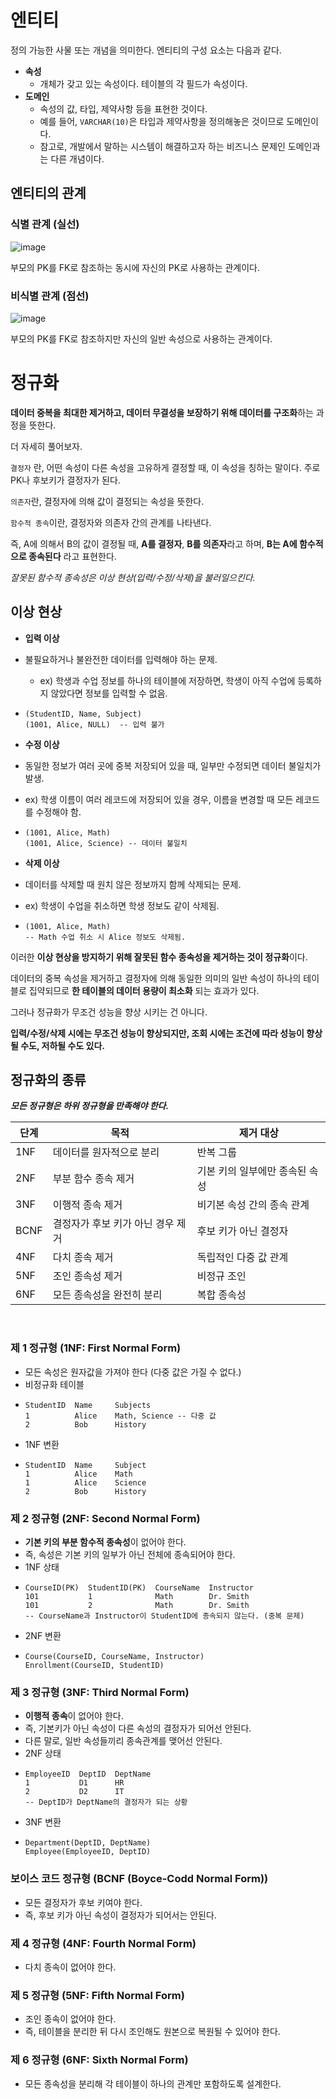 # 엔티티

정의 가능한 사물 또는 개념을 의미한다. 
엔티티의 구성 요소는 다음과 같다. 

- **속성**
  - 개체가 갖고 있는 속성이다. 테이블의 각 필드가 속성이다.
- **도메인**
  - 속성의 값, 타입, 제약사항 등을 표현한 것이다.
  - 예를 들어, `VARCHAR(10)`은 타입과 제약사항을 정의해놓은 것이므로 도메인이다.
  - 참고로, 개발에서 말하는 시스템이 해결하고자 하는 비즈니스 문제인 도메인과는 다른 개념이다.

## 엔티티의 관계 

### 식별 관계 (실선)
![image](https://github.com/user-attachments/assets/c8dbe9ae-c641-4db8-a2c1-0cec6a73ddb7)

부모의 PK를 FK로 참조하는 동시에 자신의 PK로 사용하는 관계이다.

### 비식별 관계 (점선)
![image](https://github.com/user-attachments/assets/6e6f8abd-2083-4ff5-bc88-87ef6cbd5d3a)

부모의 PK를 FK로 참조하지만 자신의 일반 속성으로 사용하는 관계이다.

# 정규화

**데이터 중복을 최대한 제거하고, 데이터 무결성을 보장하기 위해 데이터를 구조화**하는 과정을 뜻한다. 

더 자세히 풀어보자.

`결정자` 란, 어떤 속성이 다른 속성을 고유하게 결정할 때, 이 속성을 칭하는 말이다. 주로 PK나 후보키가 결정자가 된다. 

`의존자`란, 결정자에 의해 값이 결정되는 속성을 뜻한다.

`함수적 종속`이란, 결정자와 의존자 간의 관계를 나타낸다. 

즉, A에 의해서 B의 값이 결정될 때, **A를 결정자**, **B를 의존자**라고 하며, **B는 A에 함수적으로 종속된다** 라고 표현한다.

_잘못된 함수적 종속성은 이상 현상(입력/수정/삭제)을 불러일으킨다._

 ## 이상 현상

 - **입력 이상**
  - 불필요하거나 불완전한 데이터를 입력해야 하는 문제.
	- ex) 학생과 수업 정보를 하나의 테이블에 저장하면, 학생이 아직 수업에 등록하지 않았다면 정보를 입력할 수 없음.
  - ```
    (StudentID, Name, Subject)
    (1001, Alice, NULL)  -- 입력 불가
     ```
   
 - **수정 이상**
  - 동일한 정보가 여러 곳에 중복 저장되어 있을 때, 일부만 수정되면 데이터 불일치가 발생.
  - ex) 학생 이름이 여러 레코드에 저장되어 있을 경우, 이름을 변경할 때 모든 레코드를 수정해야 함.
  - ```
    (1001, Alice, Math) 
    (1001, Alice, Science) -- 데이터 불일치
    ```

 - **삭제 이상**
  - 데이터를 삭제할 때 원치 않은 정보까지 함께 삭제되는 문제.
  - ex) 학생이 수업을 취소하면 학생 정보도 같이 삭제됨.
  - ```
    (1001, Alice, Math)
    -- Math 수업 취소 시 Alice 정보도 삭제됨.
    ```

이러한 **이상 현상을 방지하기 위해 잘못된 함수 종속성을 제거하는 것이 정규화**이다.

데이터의 중복 속성을 제거하고 결정자에 의해 동일한 의미의 일반 속성이 하나의 테이블로 집약되므로 **한 테이블의 데이터 용량이 최소화** 되는 효과가 있다.

그러나 정규화가 무조건 성능을 향상 시키는 건 아니다. 

**입력/수정/삭제 시에는 무조건 성능이 향상되지만, 조회 시에는 조건에 따라 성능이 향상될 수도, 저하될 수도 있다.**

## 정규화의 종류

_**모든 정규형은 하위 정규형을 만족해야 한다.**_

| 단계   | 목적                     | 제거 대상                        |
|--------|--------------------------|----------------------------------|
| 1NF    | 데이터를 원자적으로 분리  | 반복 그룹                       |
| 2NF    | 부분 함수 종속 제거       | 기본 키의 일부에만 종속된 속성  |
| 3NF    | 이행적 종속 제거          | 비기본 속성 간의 종속 관계       |
| BCNF   | 결정자가 후보 키가 아닌 경우 제거 | 후보 키가 아닌 결정자         |
| 4NF    | 다치 종속 제거            | 독립적인 다중 값 관계            |
| 5NF    | 조인 종속성 제거          | 비정규 조인                      |
| 6NF    | 모든 종속성을 완전히 분리 | 복합 종속성                     |

<br>

### 제 1 정규형 (1NF: First Normal Form)

- 모든 속성은 원자값을 가져야 한다 (다중 값은 가질 수 없다.)
- 비정규화 테이블
- ```
  StudentID  Name     Subjects
  1          Alice    Math, Science -- 다중 값
  2          Bob      History
  ```
- 1NF 변환
- ```
  StudentID  Name     Subject
  1          Alice    Math
  1          Alice    Science
  2          Bob      History
  ```

### 제 2 정규형 (2NF: Second Normal Form)

- **기본 키의 부분 함수적 종속성**이 없어야 한다.
- 즉, 속성은 기본 키의 일부가 아닌 전체에 종속되어야 한다.
- 1NF 상태
- ```
  CourseID(PK)  StudentID(PK)  CourseName  Instructor
  101           1              Math        Dr. Smith
  101           2              Math        Dr. Smith
  -- CourseName과 Instructor이 StudentID에 종속되지 않는다. (중복 문제)
  ```
- 2NF 변환
- ```
  Course(CourseID, CourseName, Instructor)
  Enrollment(CourseID, StudentID)
  ```

### 제 3 정규형 (3NF: Third Normal Form)

- **이행적 종속**이 없어야 한다.
- 즉, 기본키가 아닌 속성이 다른 속성의 결정자가 되어선 안된다.
- 다른 말로, 일반 속성들끼리 종속관계를 맺어선 안된다.
- 2NF 상태
- ```
  EmployeeID  DeptID  DeptName
  1           D1      HR
  2           D2      IT 
  -- DeptID가 DeptName의 결정자가 되는 상황
  ```
- 3NF 변환
- ```
  Department(DeptID, DeptName)
  Employee(EmployeeID, DeptID)
  ```

### 보이스 코드 정규형 (BCNF (Boyce-Codd Normal Form))

- 모든 결정자가 후보 키여야 한다.
- 즉, 후보 키가 아닌 속성이 결정자가 되어서는 안된다.

### 제 4 정규형 (4NF: Fourth Normal Form)

- 다치 종속이 없어야 한다.

### 제 5 정규형 (5NF: Fifth Normal Form)

- 조인 종속이 없어야 한다.
- 즉, 테이블을 분리한 뒤 다시 조인해도 원본으로 복원될 수 있어야 한다.

### 제 6 정규형 (6NF: Sixth Normal Form)

- 모든 종속성을 분리해 각 테이블이 하나의 관계만 포함하도록 설계한다.














